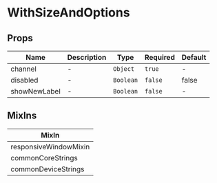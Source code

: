 # WithSizeAndOptions

## Props

<!-- @vuese:WithSizeAndOptions:props:start -->
|Name|Description|Type|Required|Default|
|---|---|---|---|---|
|channel|-|`Object`|`true`|-|
|disabled|-|`Boolean`|`false`|false|
|showNewLabel|-|`Boolean`|`false`|-|

<!-- @vuese:WithSizeAndOptions:props:end -->


## MixIns

<!-- @vuese:WithSizeAndOptions:mixIns:start -->
|MixIn|
|---|
|responsiveWindowMixin|
|commonCoreStrings|
|commonDeviceStrings|

<!-- @vuese:WithSizeAndOptions:mixIns:end -->
